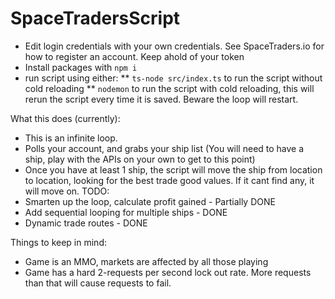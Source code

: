 # SpaceTradersScript
* Edit login credentials with your own credentials.  See SpaceTraders.io for how to register an account.  Keep ahold of your token
* Install packages with `npm i`
* run script using either:
** `ts-node src/index.ts` to run the script without cold reloading
** `nodemon` to run the script with cold reloading, this will rerun the script every time it is saved.  Beware the loop will restart.

What this does (currently):

* This is an infinite loop.
* Polls your account, and grabs your ship list (You will need to have a ship, play with the APIs on your own to get to this point)
* Once you have at least 1 ship, the script will move the ship from location to location, looking for the best trade good values.  If it cant find any, it will move on.
TODO:
* Smarten up the loop, calculate profit gained - Partially DONE
* Add sequential looping for multiple ships - DONE
* Dynamic trade routes - DONE

Things to keep in mind:
* Game is an MMO, markets are affected by all those playing
* Game has a hard 2-requests per second lock out rate.  More requests than that will cause requests to fail.
